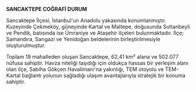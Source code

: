 **SANCAKTEPE COĞRAFİ DURUM**

Sancaktepe İlçesi, İstanbul'un Anadolu yakasında konumlanmıştır. Kuzeyinde Çekmeköy, güneyinde Kartal ve Maltepe, doğusunda Sultanbeyli ve Pendik, batısında ise Ümraniye ve Ataşehir ilçeleri bulunmaktadır. İlçe; Samandıra, Sarıgazi ve Yenidoğan beldelerinin birleştirilmesiyle oluşturulmuştur.

Toplam 19 mahalleden oluşan Sancaktepe, 62,41 km² alana ve 502.077 nüfusa sahiptir. Havza niteliği taşıdığı için oldukça hassas bir yerleşim alanı olan ilçe, Sabiha Gökçen Havalimanı'na yakınlığı, TEM otoyolu ve TEM-Kartal bağlantı yolunun sağladığı ulaşım avantajlarıyla stratejik bir konuma sahiptir.

